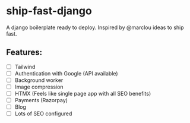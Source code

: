 # ship-fast-django
A django boilerplate ready to deploy. Inspired by @marclou ideas to ship fast.

## Features:
  - [ ] Tailwind
  - [ ] Authentication with Google (API available)
  - [ ] Background worker
  - [ ] Image compression
  - [ ] HTMX (Feels like single page app with all SEO benefits)
  - [ ] Payments (Razorpay)
  - [ ] Blog
  - [ ] Lots of SEO configured
